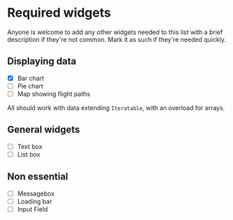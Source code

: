 # Required widgets

Anyone is welcome to add any other widgets needed to this list with a brief description if they're not common.
Mark it as such if they're needed quickly.

## Displaying data

- [X] Bar chart
- [ ] Pie chart
- [ ] Map showing flight paths

All should work with data extending `Iteratable`, with an overload for arrays.

## General widgets

- [ ] Text box
- [ ] List box

## Non essential

- [ ] Messagebox
- [ ] Loading bar
- [ ] Input Field
